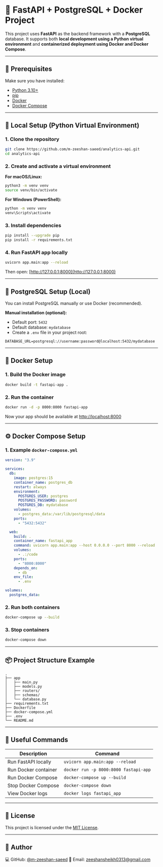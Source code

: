 # 🚀 FastAPI + PostgreSQL + Docker Project

This project uses **FastAPI** as the backend framework with a **PostgreSQL** database.
It supports both **local development using a Python virtual environment** and **containerized deployment using Docker and Docker Compose**.

---

## 🧰 Prerequisites

Make sure you have installed:

- [Python 3.10+](https://www.python.org/downloads/)
- [pip](https://pip.pypa.io/en/stable/installation/)
- [Docker](https://www.docker.com/get-started)
- [Docker Compose](https://docs.docker.com/compose/install/)

---

## 🐍 Local Setup (Python Virtual Environment)

### 1. Clone the repository

```bash
git clone https://github.com/m-zeeshan-saeed/analytics-api.git
cd analytics-api
```

### 2. Create and activate a virtual environment

**For macOS/Linux:**

```bash
python3 -m venv venv
source venv/bin/activate
```

**For Windows (PowerShell):**

```bash
python -m venv venv
venv\Scripts\activate
```

### 3. Install dependencies

```bash
pip install --upgrade pip
pip install -r requirements.txt
```

### 4. Run FastAPI app locally

```bash
uvicorn app.main:app --reload
```

Then open: [http://127.0.0.1:8000](http://127.0.0.1:8000)

---

## 🐘 PostgreSQL Setup (Local)

You can install PostgreSQL manually or use Docker (recommended).

**Manual installation (optional):**

- Default port: `5432`
- Default database: `mydatabase`
- Create a `.env` file in your project root:

```env
DATABASE_URL=postgresql://username:password@localhost:5432/mydatabase
```

---

## 🐳 Docker Setup

### 1. Build the Docker image

```bash
docker build -t fastapi-app .
```

### 2. Run the container

```bash
docker run -d -p 8000:8000 fastapi-app
```

Now your app should be available at [http://localhost:8000](http://localhost:8000)

---

## ⚙️ Docker Compose Setup

### 1. Example `docker-compose.yml`

```yaml
version: "3.9"

services:
  db:
    image: postgres:15
    container_name: postgres_db
    restart: always
    environment:
      POSTGRES_USER: postgres
      POSTGRES_PASSWORD: password
      POSTGRES_DB: mydatabase
    volumes:
      - postgres_data:/var/lib/postgresql/data
    ports:
      - "5432:5432"

  web:
    build: .
    container_name: fastapi_app
    command: uvicorn app.main:app --host 0.0.0.0 --port 8000 --reload
    volumes:
      - .:/code
    ports:
      - "8000:8000"
    depends_on:
      - db
    env_file:
      - .env

volumes:
  postgres_data:
```

### 2. Run both containers

```bash
docker-compose up --build
```

### 3. Stop containers

```bash
docker-compose down
```

---

## 📦 Project Structure Example

```
.
├── app
│   ├── main.py
│   ├── models.py
│   ├── routers/
│   ├── schemas/
│   └── database.py
├── requirements.txt
├── Dockerfile
├── docker-compose.yml
├── .env
└── README.md
```

---

## 🧪 Useful Commands

| Description          | Command                               |
| -------------------- | ------------------------------------- |
| Run FastAPI locally  | `uvicorn app.main:app --reload`       |
| Run Docker container | `docker run -p 8000:8000 fastapi-app` |
| Run Docker Compose   | `docker-compose up --build`           |
| Stop Docker Compose  | `docker-compose down`                 |
| View Docker logs     | `docker logs fastapi_app`             |

---

## 🧾 License

This project is licensed under the [MIT License](LICENSE).

---

## 🧠 Author

💻 GitHub: [@m-zeeshan-saeed](https://github.com/m-zeeshan-saeed)
📧 Email: zeeshansheikh0313@gmail.com
